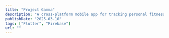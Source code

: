 ```yaml
---
title: "Project Gamma"
description: "A cross-platform mobile app for tracking personal fitness goals, with social features to share progress with friends."
publishDate: "2025-03-10"
tags: ["Flutter", "Firebase"]
url: ""
---
```


